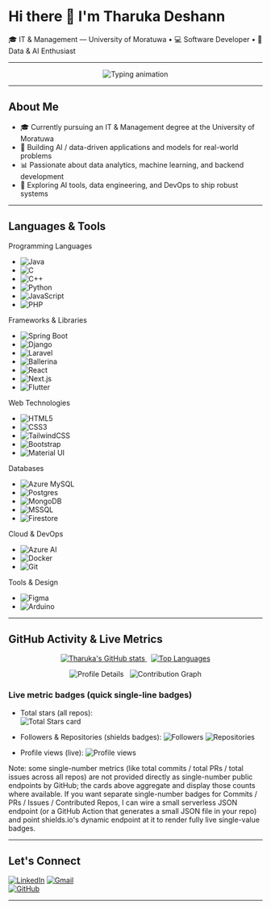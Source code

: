 # Hi there 👋 I'm Tharuka Deshann

🎓 IT & Management — University of Moratuwa • 💻 Software Developer • 🤖 Data & AI Enthusiast

---

<!-- Animated typing header (animated SVG - types lines one after another) -->
<p align="center">
  <img src="https://readme-typing-svg.herokuapp.com?font=Fira+Code&size=26&duration=3000&pause=800&color=00BFFF&center=true&width=880&height=90&lines=Passionate+about+Data+analytics+and+Machine+Learning;Software+developer;Adaptable+to+new+technologies" alt="Typing animation"/>
</p>

---

## About Me

- 🎓 Currently pursuing an IT & Management degree at the University of Moratuwa  
- 🧠 Building AI / data-driven applications and models for real-world problems  
- 📊 Passionate about data analytics, machine learning, and backend development  
- 🔧 Exploring AI tools, data engineering, and DevOps to ship robust systems  

---

## Languages & Tools

Programming Languages
- ![Java](https://img.shields.io/badge/Java-ED8B00?style=for-the-badge&logo=java&logoColor=white) 
- ![C](https://img.shields.io/badge/C-2F5AA6?style=for-the-badge&logo=c&logoColor=white)
- ![C++](https://img.shields.io/badge/C%2B%2B-00599C?style=for-the-badge&logo=c%2B%2B&logoColor=white)
- ![Python](https://img.shields.io/badge/Python-3776AB?style=for-the-badge&logo=python&logoColor=white)
- ![JavaScript](https://img.shields.io/badge/JavaScript-F7DF1E?style=for-the-badge&logo=javascript&logoColor=black)
- ![PHP](https://img.shields.io/badge/PHP-777BB4?style=for-the-badge&logo=php&logoColor=white)

Frameworks & Libraries
- ![Spring Boot](https://img.shields.io/badge/Spring_Boot-6DB33F?style=for-the-badge&logo=spring&logoColor=white)
- ![Django](https://img.shields.io/badge/Django-092E20?style=for-the-badge&logo=django&logoColor=white)
- ![Laravel](https://img.shields.io/badge/Laravel-FF2D20?style=for-the-badge&logo=laravel&logoColor=white)
- ![Ballerina](https://img.shields.io/badge/Ballerina-2C7CBF?style=for-the-badge) 
- ![React](https://img.shields.io/badge/React-20232A?style=for-the-badge&logo=react&logoColor=61DAFB)
- ![Next.js](https://img.shields.io/badge/Next.js-000000?style=for-the-badge&logo=next.js&logoColor=white)
- ![Flutter](https://img.shields.io/badge/Flutter-02569B?style=for-the-badge&logo=flutter&logoColor=white)

Web Technologies
- ![HTML5](https://img.shields.io/badge/HTML5-E34F26?style=for-the-badge&logo=html5&logoColor=white)
- ![CSS3](https://img.shields.io/badge/CSS3-1572B6?style=for-the-badge&logo=css3&logoColor=white)
- ![TailwindCSS](https://img.shields.io/badge/TailwindCSS-06B6D4?style=for-the-badge&logo=tailwind-css&logoColor=white)
- ![Bootstrap](https://img.shields.io/badge/Bootstrap-563D7C?style=for-the-badge&logo=bootstrap&logoColor=white)
- ![Material UI](https://img.shields.io/badge/Material--UI-0081CB?style=for-the-badge&logo=mui&logoColor=white)

Databases
- ![Azure MySQL](https://img.shields.io/badge/Azure_MySQL-0078D4?style=for-the-badge&logo=mysql&logoColor=white)
- ![Postgres](https://img.shields.io/badge/PostgreSQL-336791?style=for-the-badge&logo=postgresql&logoColor=white)
- ![MongoDB](https://img.shields.io/badge/MongoDB-47A248?style=for-the-badge&logo=mongodb&logoColor=white)
- ![MSSQL](https://img.shields.io/badge/MSSQL-CC2927?style=for-the-badge&logo=microsoft-sql-server&logoColor=white)
- ![Firestore](https://img.shields.io/badge/Firestore-FFCA28?style=for-the-badge&logo=googlecloud&logoColor=white)

Cloud & DevOps
- ![Azure AI](https://img.shields.io/badge/Azure_AI-0089D6?style=for-the-badge&logo=microsoftazure&logoColor=white)
- ![Docker](https://img.shields.io/badge/Docker-2496ED?style=for-the-badge&logo=docker&logoColor=white)
- ![Git](https://img.shields.io/badge/Git-F05032?style=for-the-badge&logo=git&logoColor=white)

Tools & Design
- ![Figma](https://img.shields.io/badge/Figma-F24E1E?style=for-the-badge&logo=figma&logoColor=white)
- ![Arduino](https://img.shields.io/badge/Arduino-00979D?style=for-the-badge&logo=arduino&logoColor=white)

---

## GitHub Activity & Live Metrics

<!-- Dynamic profile / metrics cards (these are live and update automatically) -->

<p align="center">
  <!-- Main GitHub stats card (shows total stars, commits, PRs in the profile card) -->
  <a href="https://github.com/TharukaDeshann">
    <img alt="Tharuka's GitHub stats" src="https://github-readme-stats.vercel.app/api?username=TharukaDeshann&show_icons=true&theme=tokyonight&hide_title=false&count_private=true&include_all_commits=true" />
  </a>
  &nbsp;
  <!-- Top languages (live) -->
  <a href="https://github.com/TharukaDeshann">
    <img alt="Top Languages" src="https://github-readme-stats.vercel.app/api/top-langs/?username=TharukaDeshann&layout=compact&langs_count=8&theme=tokyonight" />
  </a>
</p>

<p align="center">
  <!-- Profile details card (aggregates followers, stars, commits, PRs, issues where supported) -->
  <img alt="Profile Details" src="https://github-profile-summary-cards.vercel.app/api/cards/profile-details?username=TharukaDeshann&theme=tokyonight" />
  &nbsp;
  <!-- Contribution graph (live) -->
  <img alt="Contribution Graph" src="https://activity-graph.herokuapp.com/graph?username=TharukaDeshann&theme=react-dark" />
</p>

### Live metric badges (quick single-line badges)
- Total stars (all repos):  
  <img src="https://github-readme-stats.vercel.app/api?username=TharukaDeshann&show_icons=true&count_private=true&include_all_commits=true&hide_title=true&theme=tokyonight&card_width=250" alt="Total Stars card" />

- Followers & Repositories (shields badges):
  <img src="https://img.shields.io/github/followers/TharukaDeshann?label=Followers&style=flat-square&color=blue" alt="Followers" /> 
  <img src="https://img.shields.io/github/repos/TharukaDeshann?style=flat-square&color=informational" alt="Repositories" />

- Profile views (live):
  <img src="https://komarev.com/ghpvc/?username=TharukaDeshann&color=blue" alt="Profile views" />

Note: some single-number metrics (like total commits / total PRs / total issues across all repos) are not provided directly as single-number public endpoints by GitHub; the cards above aggregate and display those counts where available. If you want separate single-number badges for Commits / PRs / Issues / Contributed Repos, I can wire a small serverless JSON endpoint (or a GitHub Action that generates a small JSON file in your repo) and point shields.io's dynamic endpoint at it to render fully live single-value badges.

---

## Let's Connect

[![LinkedIn](https://img.shields.io/badge/LinkedIn-0077B5?style=for-the-badge&logo=linkedin&logoColor=white)](https://www.linkedin.com/in/tharuka-deshan-847586279/) 
[![Gmail](https://img.shields.io/badge/Gmail-D14836?style=for-the-badge&logo=gmail&logoColor=white)](mailto:TharukaDeshan574@gmail.com)  
[![GitHub](https://img.shields.io/badge/GitHub-181717?style=for-the-badge&logo=github&logoColor=white)](https://github.com/TharukaDeshann)

---
